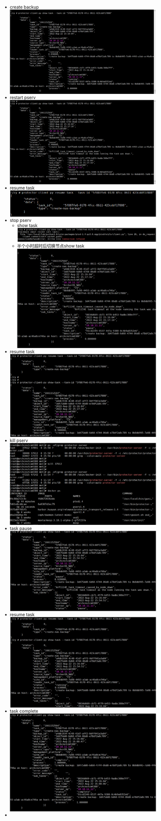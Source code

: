 - create backup
  ![image.png](../assets/image_1661152589066_0.png)
- restart pserv
  ![image.png](../assets/image_1661152675299_0.png)
- resume task
  ![image.png](../assets/image_1661152736997_0.png)
- stop pserv
	- show task
	  ![image.png](../assets/image_1661152793428_0.png)
	- 半个小时超时后切换节点show task
	  ![image.png](../assets/image_1661154603622_0.png)
- resume task
  ![image.png](../assets/image_1661154763428_0.png)
- kill pserv
  ![image.png](../assets/image_1661154926108_0.png)
- task pause
  ![image.png](../assets/image_1661154949794_0.png)
- resume task
  ![image.png](../assets/image_1661154990844_0.png)
- task complete
  ![image.png](../assets/image_1661155278973_0.png)
-